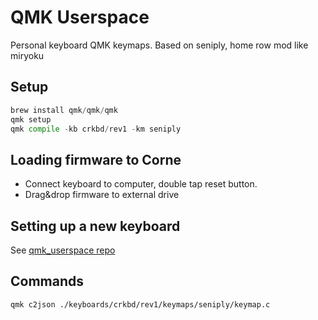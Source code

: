 # QMK Userspace

Personal keyboard QMK keymaps. Based on seniply, home row mod like miryoku

## Setup

```python
brew install qmk/qmk/qmk
qmk setup
qmk compile -kb crkbd/rev1 -km seniply
```

## Loading firmware to Corne

* Connect keyboard to computer, double tap reset button.
* Drag&drop firmware to external drive

## Setting up a new keyboard

See [qmk_userspace repo](https://github.com/qmk/qmk_userspace)

## Commands

```bash
qmk c2json ./keyboards/crkbd/rev1/keymaps/seniply/keymap.c
```

